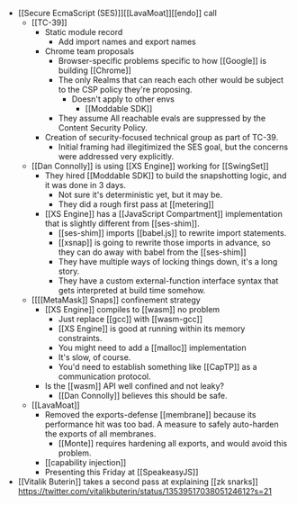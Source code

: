 - [[Secure EcmaScript (SES)]][[LavaMoat]][[endo]] call
    - [[TC-39]]
        - Static module record
            - Add import names and export names
        - Chrome team proposals
            - Browser-specific problems specific to how [[Google]] is building [[Chrome]]
            - The only Realms that can reach each other would be subject to the CSP policy they're proposing.
                - Doesn't apply to other envs
                    - [[Moddable SDK]]
            - They assume All reachable evals are suppressed by the Content Security Policy.
        - Creation of security-focused technical group as part of TC-39.
            - Initial framing had illegitimized the SES goal, but the concerns were addressed very explicitly.
    - [[Dan Connolly]] is using [[XS Engine]] working for [[SwingSet]]
        - They hired [[Moddable SDK]] to build the snapshotting logic, and it was done in 3 days.
            - Not sure it's deterministic yet, but it may be.
            - They did a rough first pass at [[metering]]
        - [[XS Engine]] has a [[JavaScript Compartment]] implementation that is slightly different from [[ses-shim]].
            - [[ses-shim]] imports [[babel.js]] to rewrite import statements.
            - [[xsnap]] is going to rewrite those imports in advance, so they can do away with babel from the [[ses-shim]]
            - They have multiple ways of locking things down, it's a long story.
            - They have a custom external-function interface syntax that gets interpreted at build time somehow.
    - [[[[MetaMask]] Snaps]] confinement strategy
        - [[XS Engine]] compiles to [[wasm]] no problem
            - Just replace [[gcc]] with [[wasm-gcc]]
            - [[XS Engine]] is good at running within its memory constraints.
            - You might need to add a [[malloc]] implementation
            - It's slow, of course.
            - You'd need to establish something like [[CapTP]] as a communication protocol.
        - Is the [[wasm]] API well confined and not leaky?
            - [[Dan Connolly]] believes this should be safe.
    - [[LavaMoat]]
        - Removed the exports-defense [[membrane]] because its performance hit was too bad. A measure to safely auto-harden the exports of all membranes.
            - [[Monte]] requires hardening all exports, and would avoid this problem.
        - [[capability injection]]
        - Presenting this Friday at [[SpeakeasyJS]]
- [[Vitalik Buterin]] takes a second pass at explaining [[zk snarks]] https://twitter.com/vitalikbuterin/status/1353951703805124612?s=21

